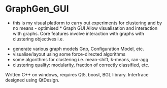# GraphGen_GUI
* this is my visual platform to carry out experiments for clustering and by no means - optimised *
Graph GUI
Allow visualisation and interaction with graphs.
Core features involve interaction with graphs with clustering objectives i.e.
- generate various graph models Gnp, Configuration Model, etc.
- visualise/layout using some force-directed algorithms
- some algorithms for clustering i.e. mean-shift, k-means, ran-agg
- clustering quality: modularity, fraction of correctly classified, etc.

Written C++ on windows, requires Qt5, boost, BGL library. 
Interfrace designed using QtDesign.
